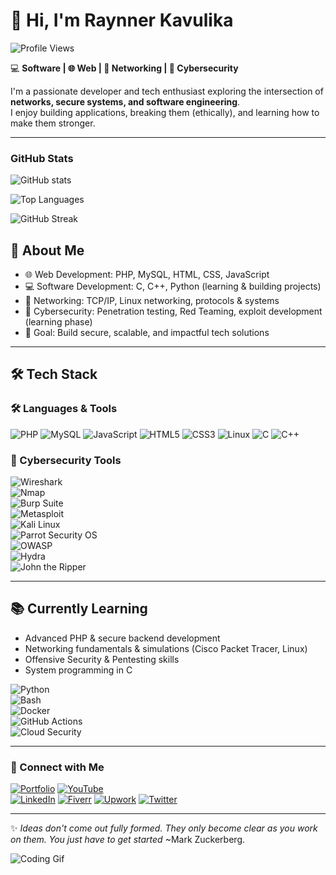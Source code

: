 # 👋 Hi, I'm Raynner Kavulika 


![Profile Views](https://komarev.com/ghpvc/?username=Raynnerkavulika&color=green&style=for-the-badge)

💻 **Software | 🌐 Web | 📡 Networking | 🔐 Cybersecurity**  

I'm a passionate developer and tech enthusiast exploring the intersection of **networks, secure systems, and software engineering**.  
I enjoy building applications, breaking them (ethically), and learning how to make them stronger.  

---
###  GitHub Stats
![GitHub stats](https://github-readme-stats.vercel.app/api?username=Raynnerkavulika&show_icons=true&theme=tokyonight)

![Top Languages](https://github-readme-stats.vercel.app/api/top-langs/?username=Raynnerkavulika&layout=compact&theme=tokyonight)

![GitHub Streak](https://github-readme-streak-stats.herokuapp.com/?user=Raynnerkavulika&theme=tokyonight)


## 🚀 About Me  
- 🌐 Web Development: PHP, MySQL, HTML, CSS, JavaScript  
- 💻 Software Development: C, C++, Python (learning & building projects)  
- 📡 Networking: TCP/IP, Linux networking, protocols & systems  
- 🔐 Cybersecurity: Penetration testing, Red Teaming, exploit development (learning phase)  
- 🎯 Goal: Build secure, scalable, and impactful tech solutions

---

## 🛠️ Tech Stack  
  ### 🛠️ Languages & Tools
![PHP](https://img.shields.io/badge/PHP-777BB4?style=for-the-badge&logo=php&logoColor=white)
![MySQL](https://img.shields.io/badge/MySQL-005C84?style=for-the-badge&logo=mysql&logoColor=white)
![JavaScript](https://img.shields.io/badge/JavaScript-F7DF1E?style=for-the-badge&logo=javascript&logoColor=black)
![HTML5](https://img.shields.io/badge/HTML5-E34F26?style=for-the-badge&logo=html5&logoColor=white)
![CSS3](https://img.shields.io/badge/CSS3-1572B6?style=for-the-badge&logo=css3&logoColor=white)
![Linux](https://img.shields.io/badge/Linux-FCC624?style=for-the-badge&logo=linux&logoColor=black)
![C](https://img.shields.io/badge/C-00599C?style=for-the-badge&logo=c&logoColor=white)
![C++](https://img.shields.io/badge/C++-00599C?style=for-the-badge&logo=cplusplus&logoColor=white)

### 🔐 Cybersecurity Tools  

![Wireshark](https://img.shields.io/badge/Wireshark-1679A7?style=for-the-badge&logo=wireshark&logoColor=white)  
![Nmap](https://img.shields.io/badge/Nmap-004D7F?style=for-the-badge&logo=nmap&logoColor=white)  
![Burp Suite](https://img.shields.io/badge/Burp%20Suite-FF6F00?style=for-the-badge&logo=burpsuite&logoColor=white)  
![Metasploit](https://img.shields.io/badge/Metasploit-0077C6?style=for-the-badge&logo=metasploit&logoColor=white)  
![Kali Linux](https://img.shields.io/badge/Kali_Linux-268BEE?style=for-the-badge&logo=kalilinux&logoColor=white)  
![Parrot Security OS](https://img.shields.io/badge/Parrot_Security-15E0F8?style=for-the-badge&logo=parrotsecurity&logoColor=black)  
![OWASP](https://img.shields.io/badge/OWASP-000000?style=for-the-badge&logo=owasp&logoColor=white)  
![Hydra](https://img.shields.io/badge/Hydra-333333?style=for-the-badge&logo=security&logoColor=white)  
![John the Ripper](https://img.shields.io/badge/John_the_Ripper-800000?style=for-the-badge&logo=security&logoColor=white)  

---

## 📚 Currently Learning  
- Advanced PHP & secure backend development  
- Networking fundamentals & simulations (Cisco Packet Tracer, Linux)  
- Offensive Security & Pentesting skills  
- System programming in C  

![Python](https://img.shields.io/badge/Python-3776AB?style=for-the-badge&logo=python&logoColor=white)  
![Bash](https://img.shields.io/badge/Bash_Scripting-4EAA25?style=for-the-badge&logo=gnubash&logoColor=white)  
![Docker](https://img.shields.io/badge/Docker-2496ED?style=for-the-badge&logo=docker&logoColor=white)  
![GitHub Actions](https://img.shields.io/badge/GitHub_Actions-2088FF?style=for-the-badge&logo=githubactions&logoColor=white)  
![Cloud Security](https://img.shields.io/badge/Cloud_Security-4285F4?style=for-the-badge&logo=cloudflare&logoColor=white)  


---

### 🔗 Connect with Me
[![Portfolio](https://img.shields.io/badge/Portfolio-000000?style=for-the-badge&logo=About.me&logoColor=white)]((https://kavulikasportfolio.lovestoblog.com/))
[![YouTube](https://img.shields.io/badge/YouTube-FF0000?style=for-the-badge&logo=youtube&logoColor=white)]((https://www.youtube.com/channel/UCc4wGz4Edvr1vl1_rbLdjvw))  
[![LinkedIn](https://img.shields.io/badge/LinkedIn-0077b5?style=for-the-badge&logo=linkedin&logoColor=white)]()
[![Fiverr](https://img.shields.io/badge/Fiverr-1DBF73?style=for-the-badge&logo=fiverr&logoColor=white)]()
[![Upwork](https://img.shields.io/badge/Upwork-6FDA44?style=for-the-badge&logo=upwork&logoColor=white)]()
[![Twitter](https://img.shields.io/badge/Twitter-1DA1F2?style=for-the-badge&logo=twitter&logoColor=white)](https://twitter.com/yourusername)
  
---

✨ *Ideas don't come out fully formed. They only become clear as you work on them. You just have to get started*
                                                                                 ~Mark Zuckerberg.

![Coding Gif](https://media.giphy.com/media/qgQUggAC3Pfv687qPC/giphy.gif)
